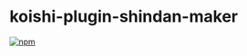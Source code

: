# koishi-plugin-shindan-maker

[![npm](https://img.shields.io/npm/v/koishi-plugin-shindan-maker?style=flat-square)](https://www.npmjs.com/package/koishi-plugin-shindan-maker)


